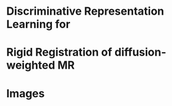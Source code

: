 # Discriminative Representation Learning for
# Rigid Registration of diffusion-weighted MR
# Images
